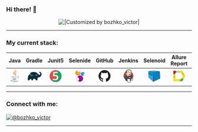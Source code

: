 ### Hi there! 👋 


<p align="center">
  <img title="|Customized by bozhko_victor|" src="https://readme-typing-svg.herokuapp.com?color=4040FF&font=Knewave&size=35&center=true&vCenter=true&lines=I'm+a+junior+QA+engineer">
</p>


<!--
**bozhko-victor/bozhko-victor** is a ✨ _special_ ✨ repository because its `README.md` (this file) appears on your GitHub profile.

Here are some ideas to get you started:

- 🔭 I’m currently working on ...
- 🌱 I’m currently learning ...
- 👯 I’m looking to collaborate on ...
- 🤔 I’m looking for help with ...
- 💬 Ask me about ...
- 📫 How to reach me: ...
- 😄 Pronouns: ...
- ⚡ Fun fact: ...
-->
___
<h3 align="left">My current stack:</h3>

| Java | Gradle | Junit5 | Selenide | GitHub | Jenkins | Selenoid | Allure Report | Allure TestOps | Jira |
|:----:|:----:|:------:|:------:|:------:|:----:|:----:|:------:|:------:|:------:|
| <img src="https://github.com/Roman-1990/bip-test/blob/master/img/logo/Java.png" width="40" height="40"> | <img src="https://github.com/Roman-1990/bip-test/blob/master/img/logo/Gradle.png" width="40" height="40"> | <img src="https://github.com/Roman-1990/bip-test/blob/master/img/logo/JUnit5.png" width="40" height="40"> | <img src="https://github.com/Roman-1990/bip-test/blob/master/img/logo/Selenide.png" width="40" height="40"> | <img src="https://github.com/Roman-1990/bip-test/blob/master/img/logo/Github.png" width="40" height="40"> | <img src="https://github.com/Roman-1990/bip-test/blob/master/img/logo/Jenkins.png" width="40" height="40"> | <img src="https://github.com/Roman-1990/bip-test/blob/master/img/logo/Selenoid.png" width="40" height="40"> | <img src="https://github.com/Roman-1990/bip-test/blob/master/img/logo/Allure_Report.png" width="40" height="40"> | <img src="https://github.com/Roman-1990/bip-test/blob/master/img/logo/AllureTestOps.png" width="40" height="40"> | <img src="https://github.com/Roman-1990/bip-test/blob/master/img/logo/Jira.png" width="40" height="40"> |

___


<h3 align="left">Connect with me:</h3>
<p align="left">
<a href="https://t.me/bozhko_victor" target="blank"><img align="center" src="https://telegram.org/img/t_logo.svg?1" alt="@bozhko_victor" height="30" width="40" /></a>
</p>

---




<!-- ![gif](./tired_face_animated_sticker.gif)
https://github.com/ikatyang/emoji-cheat-sheet  
-->

<!--
https://www.youtube.com/watch?v=FFBTGdEMrQ4&t=17s Видеообзор Markdown 
http://dkhramov.dp.ua/Comp.RMarkdown#_11 Краткое руководство
https://github.com/adam-p/markdown-here/wiki/Markdown-Cheatsheet официальная страница
-->
